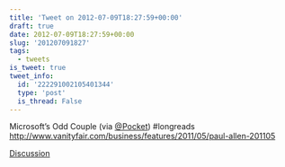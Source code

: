 ```yaml
---
title: 'Tweet on 2012-07-09T18:27:59+00:00'
draft: true
date: 2012-07-09T18:27:59+00:00
slug: '201207091827'
tags:
  - tweets
is_tweet: true
tweet_info:
  id: '222291002105401344'
  type: 'post'
  is_thread: False
---
```




Microsoft’s Odd Couple (via [@Pocket](https://x.com/Pocket)) #longreads <http://www.vanityfair.com/business/features/2011/05/paul-allen-201105>

[Discussion](https://x.com/sytelus/status/222291002105401344)
